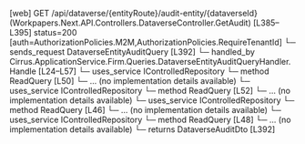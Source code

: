 [web] GET /api/dataverse/{entityRoute}/audit-entity/{dataverseId}  (Workpapers.Next.API.Controllers.DataverseController.GetAudit)  [L385–L395] status=200 [auth=AuthorizationPolicies.M2M,AuthorizationPolicies.RequireTenantId]
  └─ sends_request DataverseEntityAuditQuery [L392]
    └─ handled_by Cirrus.ApplicationService.Firm.Queries.DataverseEntityAuditQueryHandler.Handle [L24–L57]
      └─ uses_service IControlledRepository<Client>
        └─ method ReadQuery [L50]
          └─ ... (no implementation details available)
      └─ uses_service IControlledRepository<Entity>
        └─ method ReadQuery [L52]
          └─ ... (no implementation details available)
      └─ uses_service IControlledRepository<Office>
        └─ method ReadQuery [L46]
          └─ ... (no implementation details available)
      └─ uses_service IControlledRepository<User>
        └─ method ReadQuery [L48]
          └─ ... (no implementation details available)
  └─ returns DataverseAuditDto [L392]

